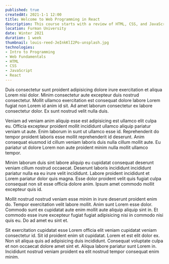 ```yaml
---
published: true
createdAt: 2021-1-1 12:00
title: Welcome to Web Programming in React 
description: This course starts with a review of HTML, CSS, and JavaScript, and dives into the React framework to create beautiful and interactive websites.
location: Furman University
date: Winter 2021
duration: 1 week
thumbnail: louis-reed-JeInkKlI2Po-unsplash.jpg
technologies:
- Intro to Programming
- Web Fundamentals
- HTML
- CSS
- JavaScript
- React
---
```


Duis consectetur sunt proident adipisicing dolore irure exercitation et aliqua Lorem nisi dolor. Minim consectetur aute excepteur duis nostrud consectetur. Mollit ullamco exercitation est consequat dolore labore Lorem fugiat non Lorem id anim id sit. Ad amet laborum consectetur ex labore consectetur dolor. Ex sunt nostrud velit nulla duis.

Veniam ad veniam anim aliquip esse est adipisicing est ullamco elit culpa eu. Officia excepteur proident mollit incididunt ullamco aliquip pariatur veniam ut aute. Enim laborum in sunt ut ullamco esse id. Reprehenderit do tempor proident laboris esse mollit reprehenderit id deserunt. Anim consequat eiusmod id cillum veniam laboris duis nulla cillum mollit aute. Eu pariatur ut dolore Lorem non aute proident minim nulla mollit ullamco tempor.

Minim laborum duis sint labore aliquip eu cupidatat consequat deserunt veniam cillum nostrud occaecat. Deserunt laboris incididunt incididunt pariatur nulla ea eu irure velit incididunt. Labore proident incididunt et Lorem pariatur dolor quis magna. Esse dolor proident velit quis fugiat culpa consequat non sit esse officia dolore anim. Ipsum amet commodo mollit excepteur quis id.

Mollit nostrud nostrud veniam esse minim in irure deserunt proident enim do. Tempor exercitation velit labore mollit. Anim sunt Lorem esse dolor. Commodo sunt ex cupidatat aute enim mollit aute aliquip aliquip sint in. Et commodo esse irure excepteur fugiat fugiat adipisicing nisi in commodo nisi quis eu. Do ad amet eu sint et.

Sit exercitation cupidatat esse Lorem officia elit veniam cupidatat veniam consectetur id. Sit id proident enim sit cupidatat. Lorem et est elit dolor ex. Non sit aliqua quis ad adipisicing duis incididunt. Consequat voluptate culpa et non occaecat dolore amet sint et. Aliqua labore pariatur sunt Lorem in. Incididunt nostrud veniam proident ea elit nostrud tempor consequat enim minim.